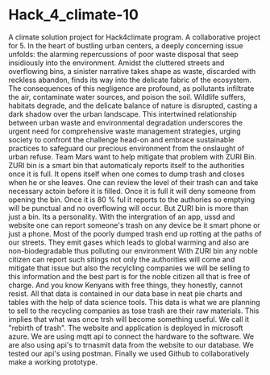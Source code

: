 # Hack_4_climate-10
A climate solution project for Hack4climate program. A collaborative project for 5.
In the heart of bustling urban centers, a deeply concerning issue unfolds: the alarming repercussions of poor waste disposal that seep insidiously into the environment.
Amidst the cluttered streets and overflowing bins, a sinister narrative takes shape as waste, discarded with reckless abandon, finds its way into the delicate fabric of the ecosystem. 
The consequences of this negligence are profound, as pollutants infiltrate the air, contaminate water sources, and poison the soil. Wildlife suffers, habitats degrade, and the delicate balance of nature is disrupted, casting a dark shadow over the urban landscape. 
This intertwined relationship between urban waste and environmental degradation underscores the urgent need for comprehensive waste management strategies, urging society to confront the challenge head-on and embrace sustainable practices to safeguard our precious environment from the onslaught of urban refuse.
Team Mars want to help mitigate that problem with ZURI Bin.
ZURI bin is a smart bin that automaticaly reports itself to the authorities once it is full. It opens itself when one comes to dump trash and closes when he or she leaves. One can review the level of their trash can and take necessary actoin before it is filled.
Once it is full it will deny someone from opening the bin. Once it is 80 % ful it reports to the authories so emptying will be punctual and no overflowing will occur.
But ZURI bin is more than just a bin. Its a personality. With the intergration of an app, ussd and website one can report someone's trash on any device be it smart phone or just a phone. 
Most of the poorly dumped trash end up rotting at the paths of our streets. They emit gases which leads to global warming and also are non-biodegradable thus polluting our environment
With ZURI bin any noble citizen can report such sitings not only the authorities will come and mitigate that issue but also the recylcling companies we will be selling to this information and the best part is for the noble citizen all that is free of charge. And you know Kenyans with free things, they honestly, cannot resist.
All that data is contained in our data base in neat pie charts and tables with the help of data science tools. 
This data is what we are planning to sell to the recycling companies as tose trash are their raw materials.
This implies that what was once trsh will become something useful. We call it "rebirth of trash".
The website and application is deployed in microsoft azure.
We are using mqtt api to connect the hardware to the software.
We are also using api's to trnasmit data from the website to our database.
We tested our api's using postman.
Finally we used Github to collaboratively make a working prototype.
